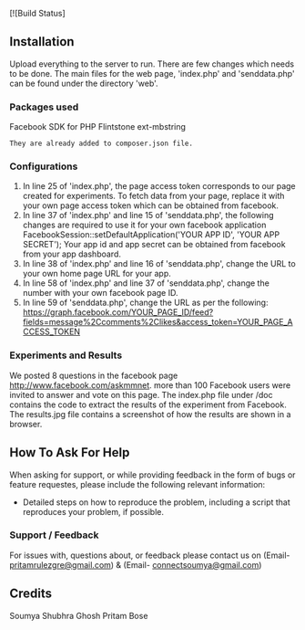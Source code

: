 [![Build Status]

## Installation

Upload everything to the server to run. There are few changes which needs to be done.
The main files for the web page, 'index.php' and 'senddata.php' can be found under the directory 'web'.

### Packages used

Facebook SDK for PHP
Flintstone
ext-mbstring

    They are already added to composer.json file.

### Configurations

1) In line 25 of 'index.php', the page access token corresponds to our page created for experiments. To fetch data from your page, replace it with your own page access token which can be obtained from facebook.
2) In line 37 of 'index.php' and line 15 of 'senddata.php', the following changes are required to use it for your own facebook application
		FacebookSession::setDefaultApplication('YOUR APP ID', 'YOUR APP SECRET');
   Your app id and app secret can be obtained from facebook from your app dashboard.
3) In line 38 of 'index.php' and line 16 of 'senddata.php', change the URL to your own home page URL for your app.
4) In line 58 of 'index.php' and line 37 of 'senddata.php', change the number with your own facebook page ID.
5) In line 59 of 'senddata.php', change the URL as per the following:
		https://graph.facebook.com/YOUR_PAGE_ID/feed?fields=message%2Ccomments%2Clikes&access_token=YOUR_PAGE_ACCESS_TOKEN

### Experiments and Results

We posted 8 questions in the facebook page http://www.facebook.com/askmmnet.
more than 100 Facebook users were invited to answer and vote on this page. The index.php file under /doc contains the code to extract the results of the experiment
from Facebook. The results.jpg file contains a screenshot of how the results are shown in a browser. 

## How To Ask For Help

When asking for support, or while providing feedback in the form of bugs or
feature requestes, please include the following relevant information:

 - Detailed steps on how to reproduce the problem, including a script that
   reproduces your problem, if possible. 
 

### Support / Feedback

For issues with, questions about, or feedback please contact us on (Email- pritamrulezgre@gmail.com) & (Email- connectsoumya@gmail.com)


## Credits

Soumya Shubhra Ghosh
Pritam Bose 
